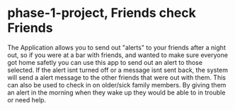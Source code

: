 # phase-1-project, Friends check Friends

The Application allows you to send out "alerts" to your friends after a night out, so if you were at a bar with friends, and wanted to make sure everyone got home safetly you can use this app to send out an alert to those selected.
If the alert isnt turned off or a message isnt sent back, the system will send a alert message to the other friends that were out with them. This can also be used to check in on older/sick family members. By giving them an alert in the morning when they wake up they would be able to in trouble or need help.